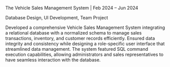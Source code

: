 The Vehicle Sales Management System | Feb 2024 – Jun 2024

Database Design, UI Development, Team Project 

Developed a comprehensive Vehicle Sales Management System integrating a relational database with a normalized schema to manage sales transactions, inventory, and customer records efficiently. Ensured data integrity and consistency while designing a role-specific user interface that streamlined data management. The system featured SQL command execution capabilities, allowing administrators and sales representatives to have seamless interaction with the database.
